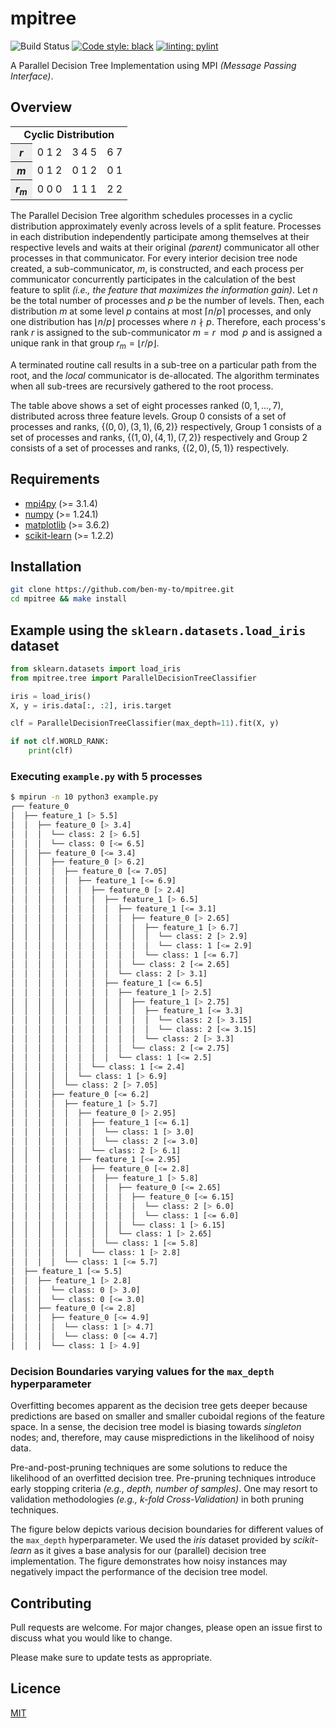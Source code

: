 # mpitree

![Build Status](https://github.com/ben-my-to/mpitree/workflows/Lint/badge.svg)
[![Code style: black](https://img.shields.io/badge/code%20style-black-000000.svg)](https://github.com/psf/black)
[![linting: pylint](https://img.shields.io/badge/linting-pylint-yellowgreen)](https://github.com/PyCQA/pylint)

A Parallel Decision Tree Implementation using MPI *(Message Passing Interface)*.

## Overview

<table>
<tr>
    <td colspan="4" style=text-align:center;><b>Cyclic Distribution</b></td>
</tr>
<tr>
    <th style=background-color:#eee;><i>r</t></th>
    <td>0 1 2</td>
    <td>3 4 5</td>
    <td>6 7</td>
</tr>
<tr>
    <th style=background-color:#eee;><i>m</i></th>
    <td>0 1 2</td>
    <td>0 1 2</td>
    <td>0 1</td>
</tr>
<tr>
    <th style=background-color:#eee;><i>r<sub>m</sub></i></th>
    <td>0 0 0</td>
    <td>1 1 1</td>
    <td>2 2</td>
</tr>
</table>

The Parallel Decision Tree algorithm schedules processes in a cyclic distribution approximately evenly across levels of a split feature. Processes in each distribution independently participate among themselves at their respective levels and waits at their original *(parent)* communicator all other processes in that communicator. For every interior decision tree node created, a sub-communicator, $m$, is constructed, and each process per communicator concurrently participates in the calculation of the best feature to split *(i.e., the feature that maximizes the information gain)*. Let $n$ be the total number of processes and $p$ be the number of levels. Then, each distribution $m$ at some level $p$ contains at most $\lceil n/p \rceil$ processes, and only one distribution has $\lfloor n/p \rfloor$ processes where $n \nmid p$. Therefore, each process's rank $r$ is assigned to the sub-communicator $m = r \mod p$ and is assigned a unique rank in that group $r_m = \lfloor r/p \rfloor$.

A terminated routine call results in a sub-tree on a particular path from the root, and the *local* communicator is de-allocated. The algorithm terminates when all sub-trees are recursively gathered to the root process.

The table above shows a set of eight processes ranked $(0, 1, ..., 7)$, distributed across three feature levels. Group $0$ consists of a set of processes and ranks, $\{(0,0),(3,1),(6,2)\}$ respectively, Group $1$ consists of a set of processes and ranks, $\{(1,0),(4,1),(7,2)\}$ respectively and Group $2$ consists of a set of processes and ranks, $\{(2,0), (5,1)\}$ respectively.

## Requirements

- [mpi4py](https://pypi.org/project/mpi4py/) (>= 3.1.4)
- [numpy](https://pypi.org/project/pandas/) (>= 1.24.1)
- [matplotlib](https://pypi.org/project/matplotlib/) (>= 3.6.2)
- [scikit-learn](https://pypi.org/project/scikit-learn/) (>= 1.2.2)

## Installation

```bash
git clone https://github.com/ben-my-to/mpitree.git
cd mpitree && make install
```

## Example using the `sklearn.datasets.load_iris` dataset

```python
from sklearn.datasets import load_iris
from mpitree.tree import ParallelDecisionTreeClassifier

iris = load_iris()
X, y = iris.data[:, :2], iris.target

clf = ParallelDecisionTreeClassifier(max_depth=11).fit(X, y)

if not clf.WORLD_RANK:
    print(clf)
```

### Executing `example.py` with 5 processes

```bash
$ mpirun -n 10 python3 example.py
┌── feature_0
│  ├── feature_1 [> 5.5]
│  │  ├── feature_0 [> 3.4]
│  │  │  └── class: 2 [> 6.5]
│  │  │  └── class: 0 [<= 6.5]
│  │  ├── feature_0 [<= 3.4]
│  │  │  ├── feature_0 [> 6.2]
│  │  │  │  ├── feature_0 [<= 7.05]
│  │  │  │  │  ├── feature_1 [<= 6.9]
│  │  │  │  │  │  ├── feature_0 [> 2.4]
│  │  │  │  │  │  │  ├── feature_1 [> 6.5]
│  │  │  │  │  │  │  │  ├── feature_1 [<= 3.1]
│  │  │  │  │  │  │  │  │  ├── feature_0 [> 2.65]
│  │  │  │  │  │  │  │  │  │  ├── feature_1 [> 6.7]
│  │  │  │  │  │  │  │  │  │  │  └── class: 2 [> 2.9]
│  │  │  │  │  │  │  │  │  │  │  └── class: 1 [<= 2.9]
│  │  │  │  │  │  │  │  │  │  └── class: 1 [<= 6.7]
│  │  │  │  │  │  │  │  │  └── class: 2 [<= 2.65]
│  │  │  │  │  │  │  │  └── class: 2 [> 3.1]
│  │  │  │  │  │  │  ├── feature_1 [<= 6.5]
│  │  │  │  │  │  │  │  ├── feature_1 [> 2.5]
│  │  │  │  │  │  │  │  │  ├── feature_1 [> 2.75]
│  │  │  │  │  │  │  │  │  │  ├── feature_1 [<= 3.3]
│  │  │  │  │  │  │  │  │  │  │  └── class: 2 [> 3.15]
│  │  │  │  │  │  │  │  │  │  │  └── class: 2 [<= 3.15]
│  │  │  │  │  │  │  │  │  │  └── class: 2 [> 3.3]
│  │  │  │  │  │  │  │  │  └── class: 2 [<= 2.75]
│  │  │  │  │  │  │  │  └── class: 1 [<= 2.5]
│  │  │  │  │  │  └── class: 1 [<= 2.4]
│  │  │  │  │  └── class: 1 [> 6.9]
│  │  │  │  └── class: 2 [> 7.05]
│  │  │  ├── feature_0 [<= 6.2]
│  │  │  │  ├── feature_1 [> 5.7]
│  │  │  │  │  ├── feature_0 [> 2.95]
│  │  │  │  │  │  ├── feature_1 [<= 6.1]
│  │  │  │  │  │  │  └── class: 1 [> 3.0]
│  │  │  │  │  │  │  └── class: 2 [<= 3.0]
│  │  │  │  │  │  └── class: 2 [> 6.1]
│  │  │  │  │  ├── feature_1 [<= 2.95]
│  │  │  │  │  │  ├── feature_0 [<= 2.8]
│  │  │  │  │  │  │  ├── feature_1 [> 5.8]
│  │  │  │  │  │  │  │  ├── feature_0 [<= 2.65]
│  │  │  │  │  │  │  │  │  ├── feature_0 [<= 6.15]
│  │  │  │  │  │  │  │  │  │  └── class: 2 [> 6.0]
│  │  │  │  │  │  │  │  │  │  └── class: 1 [<= 6.0]
│  │  │  │  │  │  │  │  │  └── class: 1 [> 6.15]
│  │  │  │  │  │  │  │  └── class: 1 [> 2.65]
│  │  │  │  │  │  │  └── class: 1 [<= 5.8]
│  │  │  │  │  │  └── class: 1 [> 2.8]
│  │  │  │  └── class: 1 [<= 5.7]
│  ├── feature_1 [<= 5.5]
│  │  ├── feature_1 [> 2.8]
│  │  │  └── class: 0 [> 3.0]
│  │  │  └── class: 0 [<= 3.0]
│  │  ├── feature_0 [<= 2.8]
│  │  │  ├── feature_0 [<= 4.9]
│  │  │  │  └── class: 1 [> 4.7]
│  │  │  │  └── class: 0 [<= 4.7]
│  │  │  └── class: 1 [> 4.9]
```

### Decision Boundaries varying values for the `max_depth` hyperparameter

Overfitting becomes apparent as the decision tree gets deeper because predictions are based on smaller and smaller cuboidal regions of the feature space. In a sense, the decision tree model is biasing towards *singleton* nodes; and, therefore, may cause mispredictions in the likelihood of noisy data.

Pre-and-post-pruning techniques are some solutions to reduce the likelihood of an overfitted decision tree. Pre-pruning techniques introduce early stopping criteria *(e.g., depth, number of samples)*. One may resort to validation methodologies *(e.g., k-fold Cross-Validation)* in both pruning techniques.

The figure below depicts various decision boundaries for different values of the `max_depth` hyperparameter. We used the *iris* dataset provided by *scikit-learn* as it gives a base analysis for our (parallel) decision tree implementation. The figure demonstrates how noisy instances may negatively impact the performance of the decision tree model.

## Contributing

Pull requests are welcome. For major changes, please open an issue first to discuss what you would like to change.

Please make sure to update tests as appropriate.

## Licence

[MIT](https://github.com/ben-my-to/mpitree/blob/main/LICENSE)
